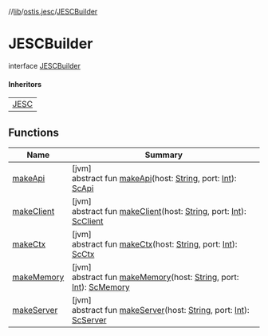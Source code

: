 //[lib](../../../index.md)/[ostis.jesc](../index.md)/[JESCBuilder](index.md)

# JESCBuilder

interface [JESCBuilder](index.md)

#### Inheritors

| |
|---|
| [JESC](../-j-e-s-c/index.md) |

## Functions

| Name | Summary |
|---|---|
| [makeApi](make-api.md) | [jvm]<br>abstract fun [makeApi](make-api.md)(host: [String](https://kotlinlang.org/api/latest/jvm/stdlib/kotlin/-string/index.html), port: [Int](https://kotlinlang.org/api/latest/jvm/stdlib/kotlin/-int/index.html)): [ScApi](../../ostis.jesc.api/-sc-api/index.md) |
| [makeClient](make-client.md) | [jvm]<br>abstract fun [makeClient](make-client.md)(host: [String](https://kotlinlang.org/api/latest/jvm/stdlib/kotlin/-string/index.html), port: [Int](https://kotlinlang.org/api/latest/jvm/stdlib/kotlin/-int/index.html)): [ScClient](../../ostis.jesc.client/-sc-client/index.md) |
| [makeCtx](make-ctx.md) | [jvm]<br>abstract fun [makeCtx](make-ctx.md)(host: [String](https://kotlinlang.org/api/latest/jvm/stdlib/kotlin/-string/index.html), port: [Int](https://kotlinlang.org/api/latest/jvm/stdlib/kotlin/-int/index.html)): [ScCtx](../../ostis.jesc.ctx/-sc-ctx/index.md) |
| [makeMemory](make-memory.md) | [jvm]<br>abstract fun [makeMemory](make-memory.md)(host: [String](https://kotlinlang.org/api/latest/jvm/stdlib/kotlin/-string/index.html), port: [Int](https://kotlinlang.org/api/latest/jvm/stdlib/kotlin/-int/index.html)): [ScMemory](../../ostis.jesc.memory/-sc-memory/index.md) |
| [makeServer](make-server.md) | [jvm]<br>abstract fun [makeServer](make-server.md)(host: [String](https://kotlinlang.org/api/latest/jvm/stdlib/kotlin/-string/index.html), port: [Int](https://kotlinlang.org/api/latest/jvm/stdlib/kotlin/-int/index.html)): [ScServer](../../ostis.jesc.kpm/-sc-server/index.md) |
